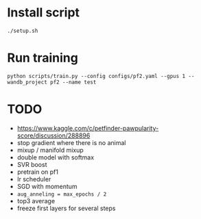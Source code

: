 # Install script

```
./setup.sh
```

# Run training

```
python scripts/train.py --config configs/pf2.yaml --gpus 1 --wandb_project pf2 --name test
```

# TODO
* https://www.kaggle.com/c/petfinder-pawpularity-score/discussion/288896 
* stop gradient where there is no animal
* mixup / manifold mixup
* double model with softmax
* SVR boost
* pretrain on pf1
* lr scheduler
* SGD with momentum
* `aug_anneling = max_epochs / 2`
* top3 average
* freeze first layers for several steps
